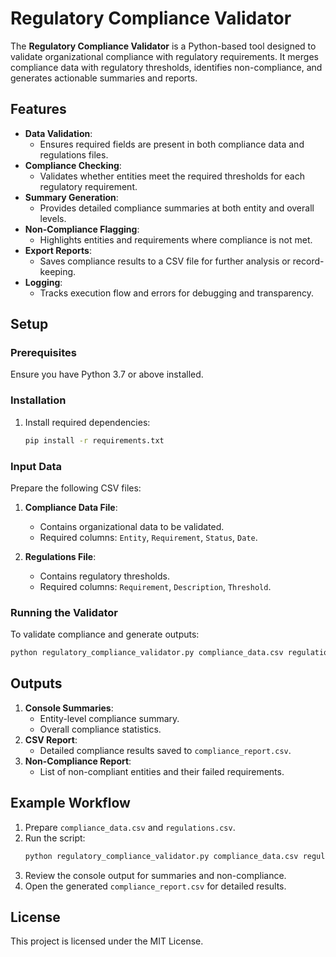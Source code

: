 # Regulatory Compliance Validator

The **Regulatory Compliance Validator** is a Python-based tool designed to validate organizational compliance with regulatory requirements. It merges compliance data with regulatory thresholds, identifies non-compliance, and generates actionable summaries and reports.

## Features
- **Data Validation**:
  - Ensures required fields are present in both compliance data and regulations files.
- **Compliance Checking**:
  - Validates whether entities meet the required thresholds for each regulatory requirement.
- **Summary Generation**:
  - Provides detailed compliance summaries at both entity and overall levels.
- **Non-Compliance Flagging**:
  - Highlights entities and requirements where compliance is not met.
- **Export Reports**:
  - Saves compliance results to a CSV file for further analysis or record-keeping.
- **Logging**:
  - Tracks execution flow and errors for debugging and transparency.

## Setup
### Prerequisites
Ensure you have Python 3.7 or above installed.

### Installation
1. Install required dependencies:
   ```bash
   pip install -r requirements.txt
   ```

### Input Data
Prepare the following CSV files:
1. **Compliance Data File**:
   - Contains organizational data to be validated.
   - Required columns: `Entity`, `Requirement`, `Status`, `Date`.

2. **Regulations File**:
   - Contains regulatory thresholds.
   - Required columns: `Requirement`, `Description`, `Threshold`.

### Running the Validator
To validate compliance and generate outputs:
```bash
python regulatory_compliance_validator.py compliance_data.csv regulations.csv
```

## Outputs
1. **Console Summaries**:
   - Entity-level compliance summary.
   - Overall compliance statistics.
2. **CSV Report**:
   - Detailed compliance results saved to `compliance_report.csv`.
3. **Non-Compliance Report**:
   - List of non-compliant entities and their failed requirements.

## Example Workflow
1. Prepare `compliance_data.csv` and `regulations.csv`.
2. Run the script:
   ```bash
   python regulatory_compliance_validator.py compliance_data.csv regulations.csv
   ```
3. Review the console output for summaries and non-compliance.
4. Open the generated `compliance_report.csv` for detailed results.

## License
This project is licensed under the MIT License.
